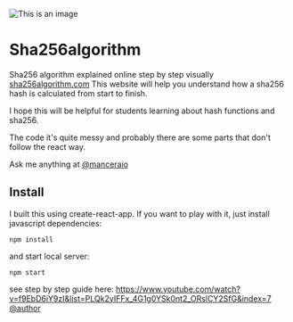 
![This is an image](./public/sha256.png)

# Sha256algorithm

Sha256 algorithm explained online step by step visually [sha256algorithm.com](https://sha256algorithm.com/)
This website will help you understand how a sha256 hash is calculated from start to finish.

I hope this will be helpful for students learning about hash functions and sha256.

The code it's quite messy and probably there are some parts that don't follow the react way.

Ask me anything at [@manceraio](https://twitter.com/manceraio)

## Install 

I built this using create-react-app. If you want to play with it, just install javascript dependencies:

`npm install`

and start local server:

`npm start`

see step by step guide here:
https://www.youtube.com/watch?v=f9EbD6iY9zI&list=PLQk2yIFFx_4G1g0YSk0nt2_ORslCY2SfG&index=7
[@author](https://www.youtube.com/c/learnmeabitcoin)

